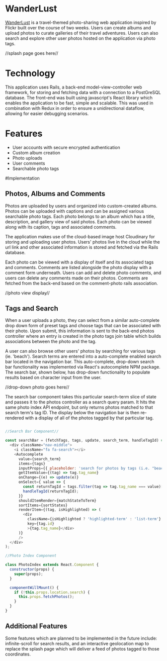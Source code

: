 # WanderLust

[WanderLust](https://explorewanderlust.herokuapp.com/#/) is a travel-themed photo-sharing web application inspired by Flickr built over the course of two weeks. Users can create albums and upload photos to curate galleries of their travel adventures. Users can also search and explore other user photos hosted on the application via photo tags.

//splash page goes here//

# Technology

This application uses Rails, a back-end model-view-controller web framework, for storing and fetching data with a connection to a PostGreSQL database. The front-end was built using javascript's React library which enables the application to be fast, simple and scalable. This was used in combination with Redux in order to ensure a unidirectional dataflow, allowing for easier debugging scenarios.

# Features

* User accounts with secure encrypted authentication
* Custom album creation
* Photo uploads
* User comments
* Searchable photo tags

#Implementation

## Photos, Albums and Comments

Photos are uploaded by users and organized into custom-created albums. Photos can be uploaded with captions and can be assigned various searchable photo tags. Each photo belongs to an album which has a title, description, and gallery view of said photos. Each photo can be viewed along with its caption, tags and associated comments.

The application makes use of the cloud-based image host Cloudinary for storing and uploading user photos. Users' photos live in the cloud while the url link and other associated information is stored and fetched via the Rails database.

Each photo can be viewed with a display of itself and its associated tags and comments. Comments are listed alongside the photo display with a comment form underneath. Users can add and delete photo comments, and users can delete any comments made on their photos. Comments are fetched from the back-end based on the comment-photo rails association.

//photo view display//


## Tags and Search

When a user uploads a photo, they can select from a similar auto-complete drop down form of preset tags and choose tags that can be associated with their photo. Upon submit, this information is sent to the back-end photos controller where an entry is created in the photo tags join table which builds associations between the photo and the tag.

A user can also browse other users' photos by searching for various tags (ie. 'beach'). Search terms are entered into a auto-complete enabled search bar located in the navigation bar. This auto-complete, drop-down search bar functionality was implemented via React's autocomplete NPM package. The search bar, shown below, has drop-down functionality to populate results based on character input from the user.

//drop-down photo goes here//

The search bar component takes this particular search-term slice of state and passes it to the photos controller as a search query param. It hits the same photo index API endpoint, but only returns photos matched to that search term's tag ID. The display below the navigation bar is then re-rendered with a display of all of the photos tagged by that particular tag.

```javascript

//Search Bar Component//

const searchBar = (fetchTags, tags, update, search_term, handleTagId) => (
  <div className="nav-middle">
    <i className="fa fa-search"></i>
    <Autocomplete
      value={search_term}
      items={tags}
      inputProps={{ placeholder: 'search for photos by tags (i.e. "beach")', className: "search-input"}}
      getItemValue={(tag) => tag.tag_name}
      onChange={(e) => update(e)}
      onSelect={ value => {
        const returnTagId = tags.filter(tag => tag.tag_name === value)[0].id;
        handleTagId(returnTagId);
      }}
      shouldItemRender={matchStateToTerm}
      sortItems={sortStates}
      renderItem={(tag, isHighlighted) => (
        <div
          className={isHighlighted ? 'highlighted-term' : 'list-term'}
          key={tag.id}
          >{tag.tag_name}</div>
      )}
      />
  </div>
);

//Photo Index Component

class PhotoIndex extends React.Component {
  constructor(props) {
    super(props);
  }

  componentWillMount() {
    if (!this.props.location.search) {
      this.props.fetchPhotos();
    }
  }
}

```

## Additional Features

Some features which are planned to be implemented in the future include: infinite-scroll for search results, and an interactive geolocation map to replace the splash page which will deliver a feed of photos tagged to those coordinates.
